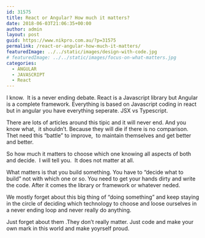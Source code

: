 ```yaml
---
id: 31575
title: React or Angular? How much it matters?
date: 2018-06-03T21:06:35+00:00
author: admin
layout: post
guid: https://www.nikpro.com.au/?p=31575
permalink: /react-or-angular-how-much-it-matters/
featuredImage: ../../static/images/design-with-code.jpg
# featuredImage: ../../static/images/focus-on-what-matters.jpg
categories:
  - ANGULAR
  - JAVASCRIPT
  - React
---
```

I know.  It is a never ending debate. React is a Javascript library but Angular is a complete framework. Everything is based on Javascript coding in react but in angular you have everything seperate. JSX vs Typescript.  

There are lots of articles around this tipic and it will never end. And you know what,  it shouldn&#8217;t. Because they will die if there is no comparison.  Thet need this &#8220;battle&#8221; to improve,  to maintain themselves and get better and better.

So how much it matters to choose which one knowing all aspects of both and decide.  I will tell you.  It does not matter at all. 

What matters is that you build something. You have to &#8220;decide what to build&#8221; not with which one or so. You need to get your hands dirty and write the code. After it comes the library or framework or whatever neded. 

We mostly forget about this big thing of &#8220;doing something&#8221; and keep staying in the circle of deciding which technology to choose and loose ourselves in a never ending loop and never really do anything. 

Just forget about them .They don&#8217;t really matter. Just code and make your own mark in this world and make yoyrself proud. 